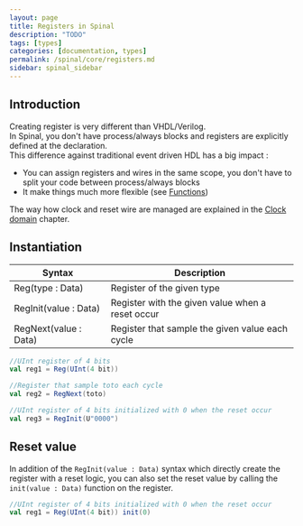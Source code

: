 ```yaml
---
layout: page
title: Registers in Spinal
description: "TODO"
tags: [types]
categories: [documentation, types]
permalink: /spinal/core/registers.md
sidebar: spinal_sidebar
---
```


## Introduction
Creating register is very different than VHDL/Verilog.<br>
In Spinal, you don't have process/always blocks and registers are explicitly defined at the declaration. <br>
This difference against traditional event driven HDL has a big impact :

- You can assign registers and wires in the same scope, you don't have to split your code between process/always blocks
- It make things much more flexible (see [Functions](/SpinalDoc/spinal/core/function.md))

The way how clock and reset wire are managed are explained in the [Clock domain](/SpinalDoc/spinal/core/clock_domain.md) chapter.

## Instantiation

| Syntax | Description |
| ------- | ---- |
| Reg(type : Data) | Register of the given type |
| RegInit(value : Data) | Register with the given value when a reset occur |
| RegNext(value : Data) | Register that sample the given value each cycle |

```scala
//UInt register of 4 bits    
val reg1 = Reg(UInt(4 bit))  

//Register that sample toto each cycle  
val reg2 = RegNext(toto)    

//UInt register of 4 bits initialized with 0 when the reset occur
val reg3 = RegInit(U"0000")
```

## Reset value
In addition of the `RegInit(value : Data)` syntax which directly create the register with a reset logic, 
you can also set the reset value by calling the `init(value : Data)` function on the register.

```scala
//UInt register of 4 bits initialized with 0 when the reset occur
val reg1 = Reg(UInt(4 bit)) init(0) 
```
